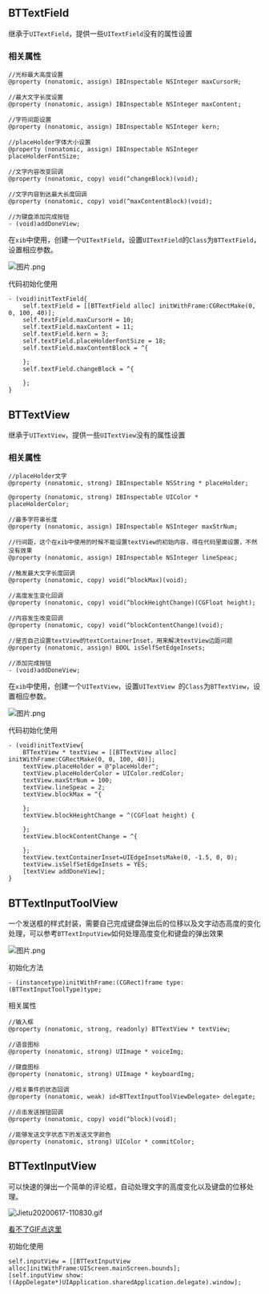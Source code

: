 ## BTTextField

继承于```UITextField```，提供一些```UITextField```没有的属性设置


### 相关属性

```
//光标最大高度设置
@property (nonatomic, assign) IBInspectable NSInteger maxCursorH;

//最大文字长度设置
@property (nonatomic, assign) IBInspectable NSInteger maxContent;

//字符间距设置
@property (nonatomic, assign) IBInspectable NSInteger kern;

//placeHolder字体大小设置
@property (nonatomic, assign) IBInspectable NSInteger placeHolderFontSize;

//文字内容改变回调
@property (nonatomic, copy) void(^changeBlock)(void);

//文字内容到达最大长度回调
@property (nonatomic, copy) void(^maxContentBlock)(void);

//为键盘添加完成按钮
- (void)addDoneView;

```

在```xib```中使用，创建一个```UITextField```，设置```UITextField```的```Class```为```BTTextField```，设置相应参数。

![图片.png](https://upload-images.jianshu.io/upload_images/1243802-7de576a5998aa635.png?imageMogr2/auto-orient/strip%7CimageView2/2/w/1240)

代码初始化使用

```
- (void)initTextField{
    self.textField = [[BTTextField alloc] initWithFrame:CGRectMake(0, 0, 100, 40)];
    self.textField.maxCursorH = 10;
    self.textField.maxContent = 11;
    self.textField.kern = 3;
    self.textField.placeHolderFontSize = 18;
    self.textField.maxContentBlock = ^{
        
    };
    self.textField.changeBlock = ^{
        
    };
}

```


## BTTextView

继承于```UITextView```，提供一些```UITextView```没有的属性设置

### 相关属性

```
//placeHolder文字
@property (nonatomic, strong) IBInspectable NSString * placeHolder;

@property (nonatomic, strong) IBInspectable UIColor * placeHolderColor;

//最多字符串长度
@property (nonatomic, assign) IBInspectable NSInteger maxStrNum;

//行间距，这个在xib中使用的时候不能设置textView的初始内容，得在代码里面设置，不然没有效果
@property (nonatomic, assign) IBInspectable NSInteger lineSpeac;

//触发最大文字长度回调
@property (nonatomic, copy) void(^blockMax)(void);

//高度发生变化回调
@property (nonatomic, copy) void(^blockHeightChange)(CGFloat height);

//内容发生改变回调
@property (nonatomic, copy) void(^blockContentChange)(void);

//是否自己设置textView的textContainerInset，用来解决textView边距问题
@property (nonatomic, assign) BOOL isSelfSetEdgeInsets;

//添加完成按钮
- (void)addDoneView;
```

在```xib```中使用，创建一个```UITextView```，设置```UITextView ```的```Class```为```BTTextView```，设置相应参数。

![图片.png](https://upload-images.jianshu.io/upload_images/1243802-b077ebd9fdb97a0b.png?imageMogr2/auto-orient/strip%7CimageView2/2/w/1240)

代码初始化使用

```
- (void)initTextView{
    BTTextView * textView = [[BTTextView alloc] initWithFrame:CGRectMake(0, 0, 100, 40)];
    textView.placeHolder = @"placeHolder";
    textView.placeHolderColor = UIColor.redColor;
    textView.maxStrNum = 100;
    textView.lineSpeac = 2;
    textView.blockMax = ^{
        
    };
    textView.blockHeightChange = ^(CGFloat height) {
        
    };
    textView.blockContentChange = ^{
        
    };
    textView.textContainerInset=UIEdgeInsetsMake(0, -1.5, 0, 0);
    textView.isSelfSetEdgeInsets = YES;
    [textView addDoneView];
}

```

## BTTextInputToolView

一个发送框的样式封装，需要自己完成键盘弹出后的位移以及文字动态高度的变化处理，可以参考```BTTextInputView```如何处理高度变化和键盘的弹出效果

![图片.png](https://upload-images.jianshu.io/upload_images/1243802-c21965f224d408a6.png?imageMogr2/auto-orient/strip%7CimageView2/2/w/1240)

初始化方法

```
- (instancetype)initWithFrame:(CGRect)frame type:(BTTextInputToolType)type;
```

相关属性

```
//输入框
@property (nonatomic, strong, readonly) BTTextView * textView;

//语音图标
@property (nonatomic, strong) UIImage * voiceImg;

//键盘图标
@property (nonatomic, strong) UIImage * keyboardImg;

//相关事件的状态回调
@property (nonatomic, weak) id<BTTextInputToolViewDelegate> delegate;

//点击发送按钮回调
@property (nonatomic, copy) void(^block)(void);

//能够发送文字状态下的发送文字颜色
@property (nonatomic, strong) UIColor * commitColor;

```

## BTTextInputView

可以快速的弹出一个简单的评论框，自动处理文字的高度变化以及键盘的位移处理。

![Jietu20200617-110830.gif](https://s1.ax1x.com/2020/09/09/w31kZ9.gif)

[看不了GIF点这里](https://s1.ax1x.com/2020/09/09/w31kZ9.gif)

初始化使用

```
self.inputView = [[BTTextInputView alloc]initWithFrame:UIScreen.mainScreen.bounds];
[self.inputView show:((AppDelegate*)UIApplication.sharedApplication.delegate).window];
```

